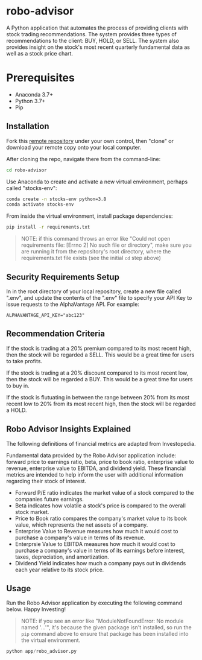 # robo-advisor

A Python application that automates the process of providing clients with stock trading recommendations. The system provides three types of recommendations to the client: BUY, HOLD, or SELL. The system also provides insight on the stock's most recent quarterly fundamental data as well as a stock price chart. 

# Prerequisites 

  + Anaconda 3.7+
  + Python 3.7+
  + Pip

## Installation

Fork this [remote repository](http://github.com/pk664/robo-advisor) under your own control, then "clone" or download your remote copy onto your local computer.

After cloning the repo, navigate there from the command-line:

```sh
cd robo-advisor
```

Use Anaconda to create and activate a new virtual environment, perhaps called "stocks-env":

```sh
conda create -n stocks-env python=3.8
conda activate stocks-env
```

From inside the virtual environment, install package dependencies:

```sh
pip install -r requirements.txt
```

> NOTE: if this command throws an error like "Could not open requirements file: [Errno 2] No such file or directory", make sure you are running it from the repository's root directory, where the requirements.txt file exists (see the initial `cd` step above)

## Security Requirements Setup 

In in the root directory of your local repository, create a new file called ".env", and update the contents of the ".env" file to specify your API Key to issue requests to the AlphaVantage API. For example: 

    ALPHAVANTAGE_API_KEY="abc123"

## Recommendation Criteria 

If the stock is trading at a 20% premium compared to its most recent high, then the stock will be regarded a SELL. This would be a great time for users to take profits. 

If the stock is trading at a 20% discount compared to its most recent low, then the stock will be regarded a BUY. This would be a great time for users to buy in. 

If the stock is flutuating in between the range between 20% from its most recent low to 20% from its most recent high, then the stock will be regarded a HOLD. 

## Robo Advisor Insights Explained 

The following definitions of financial metrics are adapted from Investopedia. 

Fundamental data provided by the Robo Advisor application include: forward price to earnings ratio, beta, price to book ratio, enterprise value to revenue, enterprise value to EBITDA, and dividend yield. These financial metrics are intended to help inform the user with additional information regarding their stock of interest. 

+ Forward P/E ratio indicates the market value of a stock compared to the companies future earnings. 
+ Beta indicates how volatile a stock's price is compared to the overall stock market. 
+ Price to Book ratio compares the company's market value to its book value, which represents the net assets of a company. 
+ Enterprise Value to Revenue measures how much it would cost to purchase a company's value in terms of its revenue. 
+ Enterprsie Value to EBITDA measures how much it would cost to purchase a company's value in terms of its earnings before interest, taxes, depreciation, and amortization. 
+ Dividend Yield indicates how much a company pays out in dividends each year relative to its stock price. 

## Usage 

Run the Robo Advisor application by executing the following command below. Happy Investing! 

> NOTE: if you see an error like "ModuleNotFoundError: No module named '...'", 
it's because the given package isn't installed, so run the `pip` command above to ensure that package has been installed into the virtual environment.

```py
python app/robo_advisor.py




